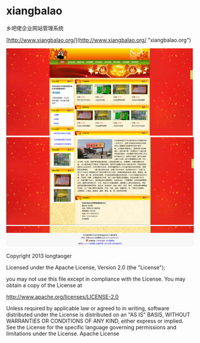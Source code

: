 # xiangbalao
乡吧佬企业网站管理系统


[http://www.xiangbalao.org/](http://www.xiangbalao.org/ "xiangbalao.org")



![首页](https://github.com/longtaoge/xiangbalao/blob/master/Resource/other/1.png)
![首页2](https://github.com/longtaoge/xiangbalao/blob/master/Resource/other/2.bmp)
![首页3](https://github.com/longtaoge/xiangbalao/blob/master/Resource/other/31.bmp)

Copyright 2013 longtaoger

Licensed under the Apache License, Version 2.0 (the "License");

you may not use this file except in compliance with the License.
You may obtain a copy of the License at

   http://www.apache.org/licenses/LICENSE-2.0

Unless required by applicable law or agreed to in writing, software
distributed under the License is distributed on an "AS IS" BASIS,
WITHOUT WARRANTIES OR CONDITIONS OF ANY KIND, either express or implied.
See the License for the specific language governing permissions and
limitations under the License.
 Apache License
